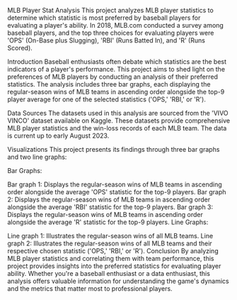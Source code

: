 MLB Player Stat Analysis
This project analyzes MLB player statistics to determine which statistic is most preferred by baseball players for evaluating a player's ability. In 2018, MLB.com conducted a survey among baseball players, and the top three choices for evaluating players were 'OPS' (On-Base plus Slugging), 'RBI' (Runs Batted In), and 'R' (Runs Scored).

Introduction
Baseball enthusiasts often debate which statistics are the best indicators of a player's performance. This project aims to shed light on the preferences of MLB players by conducting an analysis of their preferred statistics. The analysis includes three bar graphs, each displaying the regular-season wins of MLB teams in ascending order alongside the top-9 player average for one of the selected statistics ('OPS,' 'RBI,' or 'R').

Data Sources
The datasets used in this analysis are sourced from the 'VIVO VINCO' dataset available on Kaggle. These datasets provide comprehensive MLB player statistics and the win-loss records of each MLB team. The data is current up to early August 2023.

Visualizations
This project presents its findings through three bar graphs and two line graphs:

Bar Graphs:

Bar graph 1: Displays the regular-season wins of MLB teams in ascending order alongside the average 'OPS' statistic for the top-9 players.
Bar graph 2: Displays the regular-season wins of MLB teams in ascending order alongside the average 'RBI' statistic for the top-9 players.
Bar graph 3: Displays the regular-season wins of MLB teams in ascending order alongside the average 'R' statistic for the top-9 players.
Line Graphs:

Line graph 1: Illustrates the regular-season wins of all MLB teams.
Line graph 2: Illustrates the regular-season wins of all MLB teams and their respective chosen statistic ('OPS,' 'RBI,' or 'R').
Conclusion
By analyzing MLB player statistics and correlating them with team performance, this project provides insights into the preferred statistics for evaluating player ability. Whether you're a baseball enthusiast or a data enthusiast, this analysis offers valuable information for understanding the game's dynamics and the metrics that matter most to professional players.
